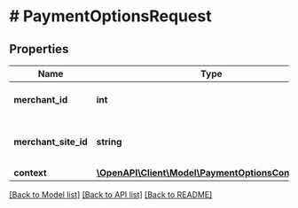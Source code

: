 # # PaymentOptionsRequest

## Properties

Name | Type | Description | Notes
------------ | ------------- | ------------- | -------------
**merchant_id** | **int** | The merchant identifier | 
**merchant_site_id** | **string** | The merchant site identifier. | 
**context** | [**\OpenAPI\Client\Model\PaymentOptionsContextData**](PaymentOptionsContextData.md) |  | 

[[Back to Model list]](../../README.md#documentation-for-models) [[Back to API list]](../../README.md#documentation-for-api-endpoints) [[Back to README]](../../README.md)


